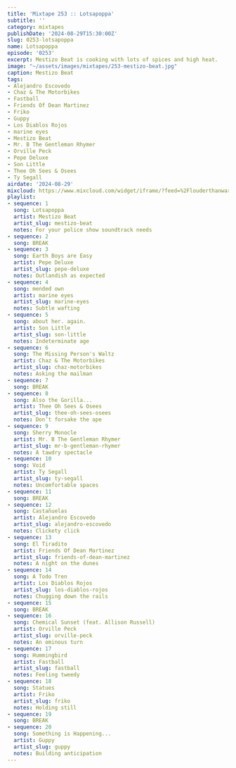 ```yaml
---
title: 'Mixtape 253 :: Lotsapoppa'
subtitle: ''
category: mixtapes
publishDate: '2024-08-29T15:30:00Z'
slug: 0253-lotsapoppa
name: Lotsapoppa
episode: '0253'
excerpt: Mestizo Beat is cooking with lots of spices and high heat.
image: "~/assets/images/mixtapes/253-mestizo-beat.jpg"
caption: Mestizo Beat
tags:
- Alejandro Escovedo
- Chaz & The Motorbikes
- Fastball
- Friends Of Dean Martinez
- Friko
- Guppy
- Los Diablos Rojos
- marine eyes
- Mestizo Beat
- Mr. B The Gentleman Rhymer
- Orville Peck
- Pepe Deluxe
- Son Little
- Thee Oh Sees & Osees
- Ty Segall
airdate: '2024-08-29'
mixcloud: https://www.mixcloud.com/widget/iframe/?feed=%2Flouderthanwar%2Fthe-mixtape-253-lotsapoppa-2024-08-29%2F&hide_artwork=1&hide_cover=1
playlist:
- sequence: 1
  song: Lotsapoppa
  artist: Mestizo Beat
  artist_slug: mestizo-beat
  notes: For your police show soundtrack needs
- sequence: 2
  song: BREAK
- sequence: 3
  song: Earth Boys are Easy
  artist: Pepe Deluxe
  artist_slug: pepe-deluxe
  notes: Outlandish as expected
- sequence: 4
  song: mended own
  artist: marine eyes
  artist_slug: marine-eyes
  notes: Subtle wafting
- sequence: 5
  song: about her. again.
  artist: Son Little
  artist_slug: son-little
  notes: Indeterminate age
- sequence: 6
  song: The Missing Person's Waltz
  artist: Chaz & The Motorbikes
  artist_slug: chaz-motorbikes
  notes: Asking the mailman
- sequence: 7
  song: BREAK
- sequence: 8
  song: Also the Gorilla...
  artist: Thee Oh Sees & Osees
  artist_slug: thee-oh-sees-osees
  notes: Don’t forsake the ape
- sequence: 9
  song: Sherry Monocle
  artist: Mr. B The Gentleman Rhymer
  artist_slug: mr-b-gentleman-rhymer
  notes: A tawdry spectacle
- sequence: 10
  song: Void
  artist: Ty Segall
  artist_slug: ty-segall
  notes: Uncomfortable spaces
- sequence: 11
  song: BREAK
- sequence: 12
  song: Castañuelas
  artist: Alejandro Escovedo
  artist_slug: alejandro-escovedo
  notes: Clickety click
- sequence: 13
  song: El Tiradito
  artist: Friends Of Dean Martinez
  artist_slug: friends-of-dean-martinez
  notes: A night on the dunes
- sequence: 14
  song: A Todo Tren
  artist: Los Diablos Rojos
  artist_slug: los-diablos-rojos
  notes: Chugging down the rails
- sequence: 15
  song: BREAK
- sequence: 16
  song: Chemical Sunset (feat. Allison Russell)
  artist: Orville Peck
  artist_slug: orville-peck
  notes: An ominous turn
- sequence: 17
  song: Hummingbird
  artist: Fastball
  artist_slug: fastball
  notes: Feeling tweedy
- sequence: 18
  song: Statues
  artist: Friko
  artist_slug: friko
  notes: Holding still
- sequence: 19
  song: BREAK
- sequence: 20
  song: Something is Happening...
  artist: Guppy
  artist_slug: guppy
  notes: Building anticipation
---
```



